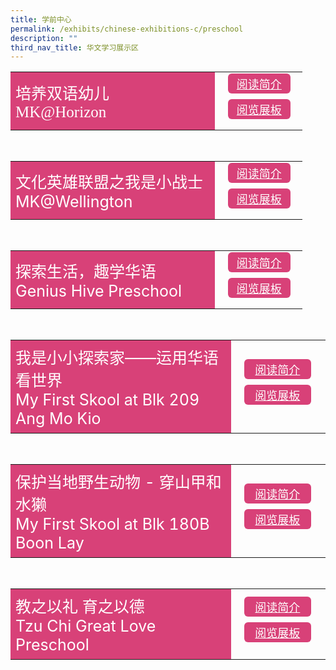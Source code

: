 ```yaml
---
title: 学前中心
permalink: /exhibits/chinese-exhibitions-c/preschool
description: ""
third_nav_title: 华文学习展示区
---
```

<head>
<style>
	.btn1,.btn2{
	font-size: 18px;
    font-family: KaiTi;
    background-color: #d84178;;
    padding: 3px 13px;
    margin: 9px 13px;
    border-radius: 6px;
    width: 60%;
  text-align: center;
	display:block;
	}
	.btn-group {
	margin-top:-15px;
	}
	 .btn1:hover {
background-color: lightgrey;!important;
}
 .btn2:hover {
background-color: lightgrey;!important;
}
.content a {
margin-bottom:0rem;
text-decoration:none;
}
</style>
</head>
<body>

<table style="border-collapse: collapse;
  width: 100%;">
  <tr>
    <td style="border: none; width: 70%;font-size:25px;font-family:KaiTi;
  text-align: left;padding: 8px;background-color:#d84178;color:#fff">培养双语幼儿<br />
 MK@Horizon<br />
 </td>
    <td style="border: none;
  text-align: left;padding: 8px;width: 30%;">
  <div class="btn-group">
 <a href="/MK-Horizon-synopses" class="btn1" style="color:#fff;">阅读简介</a>
  <a href="#" class="btn2" style="color:#fff;"> 阅览展板 </a>
  </div></td>
    </tr>
</table>
<br />
<table style="border-collapse: collapse;
  width: 100%;">
  <tr>
    <td style="border: none; width: 70%;font-size:25px;
  text-align: left;padding: 8px;background-color:#d84178;color:#fff">文化英雄联盟之我是小战士
  <br />
MK@Wellington
</td>
    <td style="border: none;
  text-align: left;padding: 8px;width: 30%;">
  <div class="btn-group">
 <a href="/MK-Wellington-synopses" class="btn1" style="color:#fff;">阅读简介</a>
  <a href="#" class="btn2" style="color:#fff;">阅览展板</a>
  </div></td>
    </tr>
</table>
<br />
<table style="border-collapse: collapse;
  width: 100%;">
  <tr>
    <td style="border: none; width: 70%;font-size:25px;
  text-align: left;padding: 8px;background-color:#d84178;color:#fff">探索生活，趣学华语 <br/>
		Genius Hive Preschool</td>
    <td style="border: none;
  text-align: left;padding: 8px;width: 30%;">
  <div class="btn-group">
 <a href="#" class="btn1" style="color:#fff;">阅读简介</a>
  <a href="#" class="btn2" style="color:#fff;"> 阅览展板 </a>
  </div></td>
    </tr>
</table>
<br />
<table style="border-collapse: collapse;
  width: 100%;">
  <tr>
    <td style="border: none; width: 70%;font-size:25px;font-size:25px;
  text-align: left;padding: 8px;background-color:#d84178;color:#fff">我是小小探索家——运用华语看世界 <br />
		My First Skool at Blk 209 Ang Mo Kio</td>
    <td style="border: none;
  text-align: left;padding: 8px;width: 30%;">
  <div class="btn-group">
 <a href="#" class="btn1" style="color:#fff;">阅读简介</a>
  <a href="#" class="btn2" style="color:#fff;"> 阅览展板 </a>
  </div></td>
    </tr>
</table>
<br />
<table style="border-collapse: collapse;
  width: 100%;">
  <tr>
    <td style="border: none; width: 70%;font-size:25px;
  text-align: left;padding: 8px;background-color:#d84178;color:#fff">保护当地野生动物 - 穿山甲和水獭<br />
		My First Skool at Blk 180B Boon Lay</td>
    <td style="border: none;
  text-align: left;padding: 8px;width: 30%;">
  <div class="btn-group">
 <a href="#" class="btn1" style="color:#fff;">阅读简介</a>
  <a href="#" class="btn2" style="color:#fff;">阅览展板 </a>
  </div></td>
    </tr>
</table>
<br />
<table style="border-collapse: collapse;
  width: 100%;">
  <tr>
    <td style="border: none; width: 70%;font-size:25px;
  text-align: left;padding: 8px;background-color:#d84178;color:#fff">教之以礼 育之以德
   <br />
Tzu Chi Great Love Preschool
</td>
    <td style="border: none;
  text-align: left;padding: 8px;width: 30%;">
  <div class="btn-group">	
 <a href="#" class="btn1" style="color:#fff;">阅读简介</a>
  <a href="#" class="btn2" style="color:#fff;">阅览展板</a>
  </div></td>
    </tr>
</table>
</body>